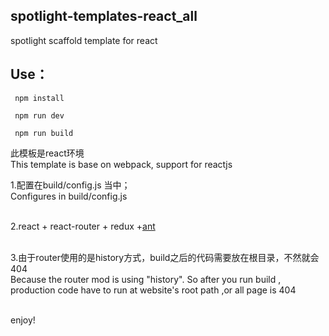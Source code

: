 ## spotlight-templates-react_all
spotlight scaffold template for react<br>

## Use：

     npm install

     npm run dev

     npm run build

此模板是react环境<br>
This template is base on webpack, support for reactjs<br>

1.配置在build/config.js 当中；<br>
  Configures in build/config.js <br><br>

2.react + react-router + redux +[ant](https://ant.design)<br><br>

3.由于router使用的是history方式，build之后的代码需要放在根目录，不然就会404<br>
  Because the router mod is using "history". So after you run build , production code have to run at website's root path ,or all page is 404<br><br>


enjoy!
